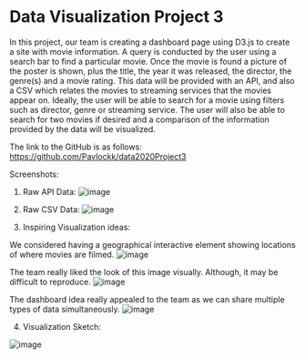 <h1>Data Visualization Project 3 </h1>

In this project, our team is creating a dashboard page using D3.js to create a site with movie information. A query is conducted by the user using a search bar to find a particular movie. Once the movie is found a picture of the poster is shown, plus the title, the year it was released, the director, the genre(s) and a movie rating. This data will be provided with an API, and also a CSV which relates the movies to streaming services that the movies appear on. Ideally, the user will be able to search for a movie using filters such as director, genre or streaming service. The user will also be able to search for two movies if desired and a comparison of the information provided by the data will be visualized.

The link to the GitHub is as follows: https://github.com/Pavlockk/data2020Project3

Screenshots:

1) Raw API Data:
![image](https://user-images.githubusercontent.com/61293043/86680293-6a8bc580-bfcc-11ea-9945-44f1e9112ce6.png)

2) Raw CSV Data:
![image](https://user-images.githubusercontent.com/61293043/86681137-47ade100-bfcd-11ea-9976-a8e915aa86f6.png)

3) Inspiring Visualization ideas:

We considered having a geographical interactive element showing locations of where movies are filmed.
![image](https://user-images.githubusercontent.com/61293043/86681335-79bf4300-bfcd-11ea-8595-e92f512422ab.png)

The team really liked the look of this image visually. Although, it may be difficult to reproduce.
![image](https://user-images.githubusercontent.com/61293043/86681776-e63a4200-bfcd-11ea-9a5c-703ef792ee36.png)

The dashboard idea really appealed to the team as we can share multiple types of data simultaneously.
![image](https://user-images.githubusercontent.com/61293043/86682458-98720980-bfce-11ea-922b-64e0eec7fe25.png)


4) Visualization Sketch:

![image](https://user-images.githubusercontent.com/61293043/86685870-e0466000-bfd1-11ea-9b13-3899fb07efe6.png)

